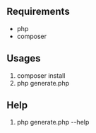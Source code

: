 ## Requirements

* php
* composer

## Usages

1. composer install
1. php generate.php

## Help

1. php generate.php --help
